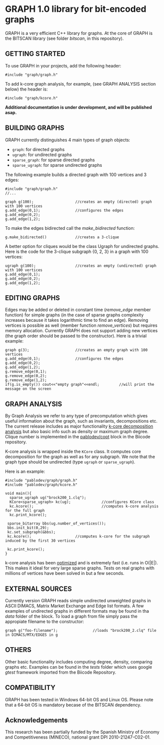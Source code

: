 
GRAPH 1.0 library for bit-encoded graphs
===================

GRAPH is a very efficient C++ library for graphs. At the core of GRAPH is the BITSCAN library (see folder *bitscan*, in this repository). 

GETTING STARTED
-------------------------------

To use GRAPH in your projects, add the following header: 

	#include "graph/graph.h"

To add k-core graph analysis, for example, (see GRAPH ANALYSIS section below) the header is:

	#include "graph/kcore.h"

**Additional documentation is under development, and will be published asap.**

BUILDING GRAPHS
-------------------------------
GRAPH currently distinguishes 4 main types of graph objects:

- `graph`: for directed graphs
- `ugraph`: for undirected graphs
- `sparse_graph`: for sparse directed graphs
- `sparse_ugraph`: for sparse undirected graphs


The following example builds a directed graph with 100 vertices and 3 edges:

    #include "graph/graph.h"
    //...
    
    graph g(100);					//creates an empty (directed) graph with 100 vertices
    g.add_edge(0,1);				//configures the edges
	g.add_edge(0,2);
	g.add_edge(1,2);


To make the edges bidirected call the *make\_bidirected* function:
   
    g.make_bidirected()				//creates a 3-clique

A better option for cliques would be the class Ugraph for undirected graphs. Here is the code for the 3-clique subgraph {0, 2, 3} in a graph with 100 vertices:
   
    ugraph g(100);					//creates an empty (undirected) graph with 100 vertices
	g.add_edge(0,1);				
	g.add_edge(0,2);
	g.add_edge(1,2);

EDITING GRAPHS
-------------------------------

Edges may be added or deleted in constant time (*remove\_edge* member function) for simple graphs (in the case of sparse graphs complexity increases because it takes logarithmic time to find an edge). Removing vertices is possible as well (member function *remove\_vertices*) but requires memory allocation. Currently GRAPH does not support adding new vertices (the graph order should be passed to the constructor). Here is a trivial example:
   
    graph g(3);						//creates an empty graph with 100 vertices
	g.add_edge(0,1);				//configures the edges
	g.add_edge(0,2);
	g.add_edge(1,2);
	g.remove_edge(0,1);
	g.remove_edge(0,2);
	g.remove_edge(1,2);
    if(g.is_empty()) cout<<"empty graph"<<endl;			//will print the message on the screen

GRAPH ANALYSIS
-------------------------------
By Graph Analysis we refer to any type of precomputation which gives useful information about the graph, such as invariants, decompositions etc. The current release includes as major functionality [k-core decomposition analysis](http://en.wikipedia.org/wiki/Degeneracy_(graph_theory)) but also basic info such as density or maximum graph degree. Clique number is implemented in the [pablodev/copt](https://www.biicode.com/pablodev/copt "repo for compbinatorial optimization") block in the Biicode repository.

K-core analysis is wrapped inside the `KCore` class.  It computes core decomposition for the graph as well as for any subgraph. We note that the graph type should be undirected (type `ugraph` or `sparse_ugraph`). 

Here is an example:
    
    #include "pablodev/graph/graph.h" 
    #include "pablodev/graph/kcore.h" 
   				
    void main(){
	  sparse_ugraph ug("brock200_1.clq");
	  KCore<sparse_ugraph> kc(ug);				//configures KCore class
      kc.kcore();								//computes k-core analysis for the full graph
	  kc.print_kcore();	

	 sparse_bitarray bbs(ug.number_of_vertices());
	 bbs.init_bit(0,29);
	 kc.set_subgraph(&bbs);
	 kc.kcore();					//computes k-core for the subgraph induced by the first 30 vertices
    
	 kc.print_kcore();							
    }

k-core analysis has been [optimized](https://www.google.com/url?sa=t&rct=j&q=&esrc=s&source=web&cd=2&cad=rja&uact=8&ved=0CCgQFjAB&url=http%3A%2F%2Fvlado.fmf.uni-lj.si%2Fpub%2Fnetworks%2Fdoc%2Fcores%2Fcores.pdf&ei=Pe8FVJfZD6PIyAO0-IKIAQ&usg=AFQjCNFNFQZTbvdmsjXTqTSH1BFYf1ACKg&sig2=_leTrcnaQKbfFHpSwiZuKQ&bvm=bv.74115972,d.bGQ) and is extremely fast (i.e. runs in O(|E|). This makes it ideal for very large sparse graphs. Tests on real graphs with millions of vertices have been solved in but a few seconds.

    
EXTERNAL SOURCES
-------------------------------

Currently version GRAPH reads simple undirected unweighted graphs in ASCII DIMACS, Matrix Market Exchange and Edge list formats. A few examples of undirected graphs in different formats may be found in tha *data* folder of the block. To load a graph from file simply pass the appropiate filename to the constructor:

    
    graph g("foo-filename");				//loads "brock200_2.clq" file in DIMACS/MTX/EDGES in g
    
OTHERS
-------------------------------

Other basic functionality includes computing degree, density, comparing graphs etc. Examples can be found in the *tests* folder which uses google *gtest* framework imported from the Biicode Repository.


COMPATIBILITY
-------------------------------

GRAPH has been tested in Windows 64-bit OS and Linux OS. Please note that a 64-bit OS is mandatory becase of the BITSCAN dependency.

Acknowledgements
-------------------------------

This research has been partially funded by the Spanish Ministry of Economy and Competitiveness (MINECO), national grant DPI 2010-21247-C02-01.

